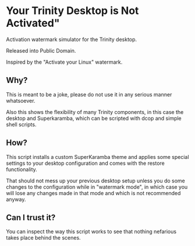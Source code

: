 # Your Trinity Desktop is Not Activated"
Activation watermark simulator for the Trinity desktop.

Released into Public Domain.

Inspired by the "Activate your Linux" watermark.

## Why?
This is meant to be a joke, please do not use it in any serious manner whatsoever.

Also this shows the flexibility of many Trinity components, in this case the desktop and Superkaramba, which can be scripted with dcop and simple shell scripts.

## How?

This script installs a custom SuperKaramba theme and applies some special settings to your desktop configuration and comes with the restore functionality.

That should not mess up your previous desktop setup unless you do some changes to the configuration while in "watermark mode", in which case you will lose any changes made in that mode and which is not recommended anyway.

## Can I trust it?

You can inspect the way this script works to see that nothing nefarious takes place behind the scenes.
